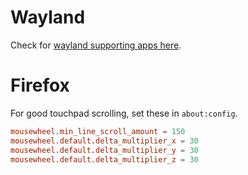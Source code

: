 # Wayland

Check for [wayland supporting apps here](https://arewewaylandyet.com/).

# Firefox

For good touchpad scrolling, set these in `about:config`.

```conf
mousewheel.min_line_scroll_amount = 150
mousewheel.default.delta_multiplier_x = 30
mousewheel.default.delta_multiplier_y = 30
mousewheel.default.delta_multiplier_z = 30
```

